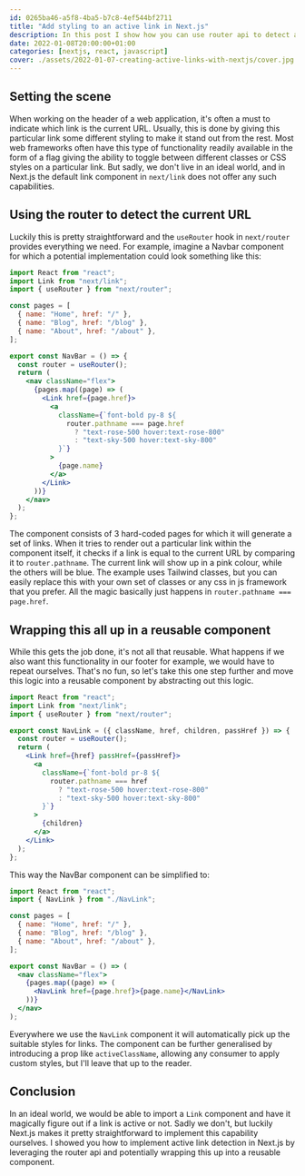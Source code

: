 ```yaml
---
id: 0265ba46-a5f8-4ba5-b7c8-4ef544bf2711
title: "Add styling to an active link in Next.js"
description: In this post I show how you can use router api to detect active link in Next.js
date: 2022-01-08T20:00:00+01:00
categories: [nextjs, react, javascript]
cover: ./assets/2022-01-07-creating-active-links-with-nextjs/cover.jpg
---
```


## Setting the scene

When working on the header of a web application, it's often a must to indicate which link is the current URL. Usually, this is done by giving this particular link some different styling to make it stand out from the rest. Most web frameworks often have this type of functionality readily available in the form of a flag giving the ability to toggle between different classes or CSS styles on a particular link. But sadly, we don't live in an ideal world, and in Next.js the default link component in `next/link` does not offer any such capabilities.

## Using the router to detect the current URL

Luckily this is pretty straightforward and the `useRouter` hook in `next/router` provides everything we need. For example, imagine a Navbar component for which a potential implementation could look something like this:

```jsx
import React from "react";
import Link from "next/link";
import { useRouter } from "next/router";

const pages = [
  { name: "Home", href: "/" },
  { name: "Blog", href: "/blog" },
  { name: "About", href: "/about" },
];

export const NavBar = () => {
  const router = useRouter();
  return (
    <nav className="flex">
      {pages.map((page) => (
        <Link href={page.href}>
          <a
            className={`font-bold py-8 ${
              router.pathname === page.href
                ? "text-rose-500 hover:text-rose-800"
                : "text-sky-500 hover:text-sky-800"
            }`}
          >
            {page.name}
          </a>
        </Link>
      ))}
    </nav>
  );
};
```

The component consists of 3 hard-coded pages for which it will generate a set of links. When it tries to render out a particular link within the component itself, it checks if a link is equal to the current URL by comparing it to `router.pathname`. The current link will show up in a pink colour, while the others will be blue. The example uses Tailwind classes, but you can easily replace this with your own set of classes or any css in js framework that you prefer. All the magic basically just happens in `router.pathname === page.href`.

## Wrapping this all up in a reusable component

While this gets the job done, it's not all that reusable. What happens if we also want this functionality in our footer for example, we would have to repeat ourselves. That's no fun, so let's take this one step further and move this logic into a reusable component by abstracting out this logic.

```jsx
import React from "react";
import Link from "next/link";
import { useRouter } from "next/router";

export const NavLink = ({ className, href, children, passHref }) => {
  const router = useRouter();
  return (
    <Link href={href} passHref={passHref}>
      <a
        className={`font-bold pr-8 ${
          router.pathname === href
            ? "text-rose-500 hover:text-rose-800"
            : "text-sky-500 hover:text-sky-800"
        }`}
      >
        {children}
      </a>
    </Link>
  );
};
```

This way the NavBar component can be simplified to:

```jsx
import React from "react";
import { NavLink } from "./NavLink";

const pages = [
  { name: "Home", href: "/" },
  { name: "Blog", href: "/blog" },
  { name: "About", href: "/about" },
];

export const NavBar = () => (
  <nav className="flex">
    {pages.map((page) => (
      <NavLink href={page.href}>{page.name}</NavLink>
    ))}
  </nav>
);
```

Everywhere we use the `NavLink` component it will automatically pick up the suitable styles for links. The component can be further generalised by introducing a prop like `activeClassName`, allowing any consumer to apply custom styles, but I'll leave that up to the reader.

## Conclusion

In an ideal world, we would be able to import a `Link` component and have it magically figure out if a link is active or not. Sadly we don't, but luckily Next.js makes it pretty straightforward to implement this capability ourselves. I showed you how to implement active link detection in Next.js by leveraging the router api and potentially wrapping this up into a reusable component.
